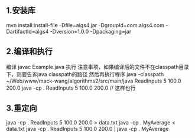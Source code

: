 ## 1.安装库
mvn install:install-file -Dfile=algs4.jar -DgroupId=com.algs4.com -DartifactId=algs4 -Dversion=1.0.0 -Dpackaging=jar

## 2.编译和执行
编译
javac Example.java
执行
注意事项，如果编译后的文件不在classpath目录下，则要告诉java classpath的路径 然后再执行程序
java -classpath ~/Web/www/mack-wang/algorithms2/src/main/java ReadInputs 5 100.0 200.0
java -cp . ReadInputs 5 100.0 200.0 // 这样也行

## 3.重定向
java -cp . ReadInputs 5 100.0 200.0 > data.txt
java -cp . MyAverage < data.txt
java -cp . ReadInputs 5 100.0 200.0 | java -cp . MyAverage